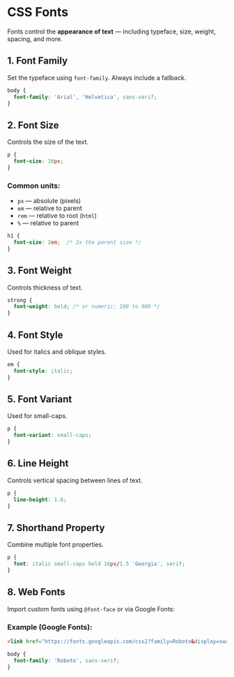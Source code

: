 # CSS Fonts

Fonts control the **appearance of text** — including typeface, size, weight, spacing, and more.

## 1. Font Family

Set the typeface using `font-family`. Always include a fallback.

```css
body {
  font-family: 'Arial', 'Helvetica', sans-serif;
}
```

## 2. Font Size

Controls the size of the text.

```css
p {
  font-size: 16px;
}
```

### Common units:

* `px` — absolute (pixels)
* `em` — relative to parent
* `rem` — relative to root (`html`)
* `%` — relative to parent

```css
h1 {
  font-size: 2em;  /* 2x the parent size */
}
```

## 3. Font Weight

Controls thickness of text.

```css
strong {
  font-weight: bold; /* or numeric: 100 to 900 */
}
```

## 4. Font Style

Used for italics and oblique styles.

```css
em {
  font-style: italic;
}
```

## 5. Font Variant

Used for small-caps.

```css
p {
  font-variant: small-caps;
}
```

## 6. Line Height

Controls vertical spacing between lines of text.

```css
p {
  line-height: 1.6;
}
```

## 7. Shorthand Property

Combine multiple font properties.

```css
p {
  font: italic small-caps bold 16px/1.5 'Georgia', serif;
}
```

## 8. Web Fonts

Import custom fonts using `@font-face` or via Google Fonts:

### Example (Google Fonts):

```html
<link href="https://fonts.googleapis.com/css2?family=Roboto&display=swap" rel="stylesheet">
```

```css
body {
  font-family: 'Roboto', sans-serif;
}
```
